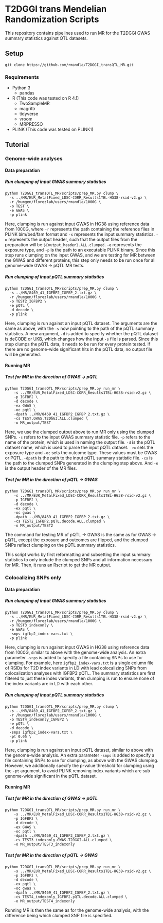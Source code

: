 # T2DGGI trans Mendelian Randomization Scripts

This repository contains pipelines used to run MR for the T2DGGI GWAS summary statistics against QTL datasets.

## Setup

`git clone https://github.com/rmandla/T2DGGI_transQTL_MR.git`

### Requirements

* Python 3
  * pandas
* R (This code was tested on R 4.1)
  * TwoSampleMR
  * magrittr
  * tidyverse
  * vroom
  * MRPRESSO
* PLINK (This code was tested on PLINK1)

## Tutorial

### Genome-wide analyses

#### Data preparation

##### Run clumping of input GWAS summary statistics

```
python T2DGGI_transQTL_MR/scripts/prep_MR.py clump \
  -s ../MR/EUR_MetalFixed_LDSC-CORR_Results1TBL-HG38-rsid-v2.gz \
  -r /humgen/florezlab/users/rmandla/1000G \
  -o TEST \
  -e GWAS \
  -p plink
```

Here, clumping is run against input GWAS in HG38 using reference data from 1000G, where `-r` represents the path containing the reference files in PLINK bim/bed/fam format and `-s` represents the input summary statistics. `-o` represents the output header, such that the output files from the preparation will be `${output_header}.ALL.clumped`. `-e` represents the exposure type, and `-p` is the path to an executable PLINK binary. Since this step runs clumping on the input GWAS, and we are testing for MR between the GWAS and different proteins, this step only needs to be run once for all genome-wide GWAS -> pQTL MR tests.

##### Run clumping of input pQTL summary statistics

```
python T2DGGI_transQTL_MR/scripts/prep_MR.py clump \
  -s ../MR/8469_41_IGFBP2_IGFBP_2.txt.gz \
  -r /humgen/florezlab/users/rmandla/1000G \
  -o TEST2_IGFBP2 \
  -e pQTL \
  -d decode \
  -p plink
```

Here, clumping is run against an input pQTL dataset. The arguments are the same as above, with the `-s` now pointing to the path of the pQTL summary statistics. A new argument, `-d` is added to specify whether the pQTL dataset is deCODE or UKB, which changes how the input `-s` file is parsed. Since this step clumps the pQTL data, it needs to be run for every protein tested. If there are no genome-wide significant hits in the pQTL data, no output file will be generated.

#### Running MR

##### Test for MR in the direction of GWAS -> pQTL

```
python T2DGGI_transQTL_MR/scripts/prep_MR.py run_mr \
    -s ../MR/EUR_MetalFixed_LDSC-CORR_Results1TBL-HG38-rsid-v2.gz \
    -p IGFBP2 \
    -d decode \
    -ex GWAS \
    -oc pqtl \
    -dpath ../MR/8469_41_IGFBP2_IGFBP_2.txt.gz \
    -cs TEST.GWAS.T2DGGI.ALL.clumped \
    -o MR_output/TEST
```

Here, we use the clumped output above to run MR only using the clumped SNPs. `-s` refers to the input GWAS summary statistic file. `-p` refers to the name of the protein, which is used in naming the output file. `-d` is the pQTL dataset name, which is used to parse the input pQTL dataset. `-ex` sets the exposure type and `-oc` sets the outcome type. These values must be GWAS or PQTL. `-dpath` is the path to the input pQTL summary statistic file. `-cs` is the path to the clumped SNPs generated in the clumping step above. And `-o` is the output header of the MR files.

##### Test for MR in the direction of pQTL -> GWAS

```
python T2DGGI_transQTL_MR/scripts/prep_MR.py run_mr \
    -s ../MR/EUR_MetalFixed_LDSC-CORR_Results1TBL-HG38-rsid-v2.gz \
    -p IGFBP2 \
    -d decode \
    -ex pqtl \
    -oc gwas \
    -dpath ../MR/8469_41_IGFBP2_IGFBP_2.txt.gz \
    -cs TEST2_IGFBP2.pQTL.decode.ALL.clumped \
    -o MR_output/TEST2
```

The command for testing MR of pQTL -> GWAS is the same as for GWAS -> pQTL, except the exposure and outcomes are flipped, and the clumped SNPs reflect clumping on the pQTL summary statistics.

This script works by first reformatting and subsetting the input summary statistics to only include the clumped SNPs and all information necessary for MR. Then, it runs an Rscript to get the MR output.

### Colocalizing SNPs only

#### Data preparation

##### Run clumping of input GWAS summary statistics

```
python T2DGGI_transQTL_MR/scripts/prep_MR.py clump \
  -s ../MR/EUR_MetalFixed_LDSC-CORR_Results1TBL-HG38-rsid-v2.gz \
  -r /humgen/florezlab/users/rmandla/1000G \
  -o TEST3_indexonly \
  -e GWAS \
  -snps igfbp2_index-vars.txt \
  -p plink
```

Here, clumping is run against input GWAS in HG38 using reference data from 1000G, similar to above with the genome-wide analysis. An extra parameter `-snps` is added to specify a file containing SNPs to use for clumping. For example, here `igfbp2_index-vars.txt` is a single column file of RSIDs for T2D index variants in LD with lead colocalizing SNPs from colocalization analyses with IGFBP2 pQTL. The summary statistics are first filtered to just these index variants, then clumping is run to ensure none of the index variants are in LD with each other.

##### Run clumping of input pQTL summary statistics

```
python T2DGGI_transQTL_MR/scripts/prep_MR.py clump \
  -s ../MR/8469_41_IGFBP2_IGFBP_2.txt.gz \
  -r /humgen/florezlab/users/rmandla/1000G \
  -o TEST4_indexonly_IGFBP2 \
  -e pQTL \
  -d decode \
  -snps igfbp2_index-vars.txt \
  -pt 0.05 \
  -p plink
```

Here, clumping is run against an input pQTL dataset, similar to above with the genome-wide analysis. An extra parameter `-snps` is added to specify a file containing SNPs to use for clumping, as above with the GWAS clumping. However, we additionally specify the p-value threshold for clumping using the `-pt` argument, to avoid PLINK removing index variants which are sub genome-wide significant in the pQTL dataset.

#### Running MR

##### Test for MR in the direction of GWAS -> pQTL

```
python T2DGGI_transQTL_MR/scripts/prep_MR.py run_mr \
    -s ../MR/EUR_MetalFixed_LDSC-CORR_Results1TBL-HG38-rsid-v2.gz \
    -p IGFBP2 \
    -d decode \
    -ex GWAS \
    -oc pqtl \
    -dpath ../MR/8469_41_IGFBP2_IGFBP_2.txt.gz \
    -cs TEST3_indexonly.GWAS.T2DGGI.ALL.clumped \
    -o MR_output/TEST3_indexonly
```

##### Test for MR in the direction of pQTL -> GWAS

```
python T2DGGI_transQTL_MR/scripts/prep_MR.py run_mr \
    -s ../MR/EUR_MetalFixed_LDSC-CORR_Results1TBL-HG38-rsid-v2.gz \
    -p IGFBP2 \
    -d decode \
    -ex pqtl \
    -oc gwas \
    -dpath ../MR/8469_41_IGFBP2_IGFBP_2.txt.gz \
    -cs TEST4_indexonly_IGFBP2.pQTL.decode.ALL.clumped \
    -o MR_output/TEST4_indexonly
```

Running MR is then the same as for the genome-wide analysis, with the difference being which clumped SNP file is specified.
